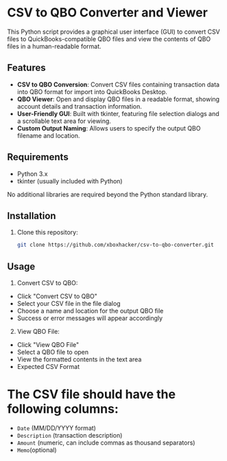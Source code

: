 # CSV to QBO Converter and Viewer

This Python script provides a graphical user interface (GUI) to convert CSV files to QuickBooks-compatible QBO files and view the contents of QBO files in a human-readable format.

## Features

- **CSV to QBO Conversion**: Convert CSV files containing transaction data into QBO format for import into QuickBooks Desktop.
- **QBO Viewer**: Open and display QBO files in a readable format, showing account details and transaction information.
- **User-Friendly GUI**: Built with tkinter, featuring file selection dialogs and a scrollable text area for viewing.
- **Custom Output Naming**: Allows users to specify the output QBO filename and location.

## Requirements

- Python 3.x
- tkinter (usually included with Python)

No additional libraries are required beyond the Python standard library.

## Installation

1. Clone this repository:
   ```bash
   git clone https://github.com/xboxhacker/csv-to-qbo-converter.git

## Usage
1. Convert CSV to QBO:
- Click "Convert CSV to QBO"
- Select your CSV file in the file dialog
- Choose a name and location for the output QBO file
- Success or error messages will appear accordingly
  
2. View QBO File:
- Click "View QBO File"
- Select a QBO file to open
- View the formatted contents in the text area
- Expected CSV Format

# The CSV file should have the following columns:

- 	`Date` (MM/DD/YYYY format)
- 	`Description` (transaction description)
- 	`Amount` (numeric, can include commas as thousand separators)
- 	`Memo`(optional)
